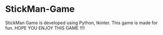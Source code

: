 # StickMan-Game
StickMan Game is developed using Python, tkinter. This game is made for fun. HOPE YOU ENJOY THIS GAME !!!!
